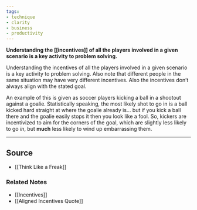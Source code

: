 ```yaml
---
tags:
- technique
- clarity
- business
- productivity
---
```

**Understanding the [[incentives]] of all the players involved in a given scenario is a key activity to problem solving.**

Understanding the incentives of all the players involved in a given scenario is a key activity to problem solving. Also note that different people in the same situation may have very different incentives. Also the incentives don’t always align with the stated goal. 

An example of this is given as soccer players kicking a ball in a shootout against a goalie. Statistically speaking, the most likely shot to go in is a ball kicked hard straight at where the goalie already is… but if you kick a ball there and the goalie easily stops it then you look like a fool. So, kickers are incentivized to aim for the corners of the goal, which are slightly less likely to go *in*, but **much** less likely to wind up embarrassing them.

---

## Source
- [[Think Like a Freak]]

### Related Notes
- [[Incentives]]
- [[Aligned Incentives Quote]]